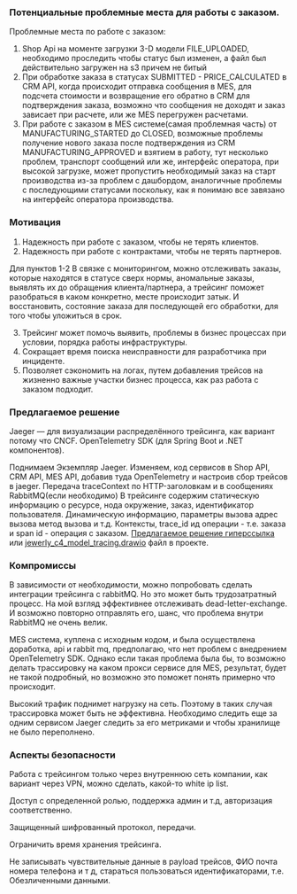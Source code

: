 ### Потенциальные проблемные места для работы с заказом.
Проблемные места по работе с заказом:
1. Shop Api на моменте загрузки 3-D модели FILE_UPLOADED, необходимо проследить чтобы статус был изменен, 
а файл был действительно загружен на s3 причем не битый
2. При обработке заказа в статусах SUBMITTED - PRICE_CALCULATED в CRM API, когда происходит отправка сообщения в MES, 
для подсчета стоимости и возвращение его обратно в CRM для подтверждения заказа, 
возможно что сообщения не доходят и заказ зависает при расчете, или же MES перегружен расчетами.
3. При работе с заказом в MES системе(самая проблемная часть) от MANUFACTURING_STARTED до CLOSED, возможные проблемы
получение нового заказа после подтверждения из CRM MANUFACTURING_APPROVED и взятием в работу, тут несколько проблем,
транспорт сообщений или же, интерфейс оператора, при высокой загрузке, 
может пропустить необходимый заказ на старт производства из-за проблем с дашбордом, 
аналогичные проблемы с последующими статусами поскольку, как я понимаю все завязано на интерфейс оператора производства.


### Мотивация
1. Надежность при работе с заказом, чтобы не терять клиентов.
2. Надежность при работе с контрактами, чтобы не терять партнеров.

Для пунктов 1-2 В связке с мониторингом, можно отслеживать заказы, которые находятся в статусе сверх нормы,
аномальные заказы, выявлять их до обращения клиента/партнера, а трейсинг поможет разобраться в каком конкретно,
месте происходит затык. И восстановить, состояние заказа для последующей его обработки, для того чтобы уложиться в срок.

3. Трейсинг может помочь выявить, проблемы в бизнес процессах при условии, порядка работы инфраструктуры.
4. Сокращает время поиска неисправности для разработчика при инциденте.
5. Позволяет сэкономить на логах, путем добавления трейсов на жизненно важные участки бизнес процесса, как раз работа
с заказом подходит.

### Предлагаемое решение

Jaeger — для визуализации распределённого трейсинга, как вариант потому что CNCF.
OpenTelemetry SDK (для Spring Boot и .NET компонентов).

Поднимаем Экземпляр Jaeger.
Изменяем, код сервисов в Shop API, CRM API, MES API, добавив туда OpenTelemetry и настроив сбор трейсов в jaeger.
Передача traceContext по HTTP-заголовкам и в сообщениях RabbitMQ(если необходимо)
В трейсинге содержим статическую информацию о ресурсе, нода окружение, заказ, идентификатор пользователя.
Динамическую информацию, параметры вызова адрес вызова метод вызова и т.д.
Контексты, trace_id ид операции - т.е. заказа и span id - операция с заказом.
[Предлагаемое решение гиперссылка](https://drive.google.com/file/d/1AvHmIkc5OivDv_ZOeoOZRiVZA2HC4x5l/view?usp=sharing)
или
[jewerly_c4_model_tracing.drawio](jewerly_c4_model_tracing.drawio) файл в проекте.

### Компромиссы
В зависимости от необходимости, можно попробовать сделать интеграции трейсинга с rabbitMQ. 
Но это может быть трудозатратный процесс. На мой взгляд эффективнее отслеживать dead-letter-exchange.
И возможно повторно отправлять его, шанс, что проблема внутри RabbitMQ не очень велик.

MES система, куплена с исходным кодом, и была осуществлена доработка, api и rabbit mq, предполагаю, что нет проблем
с внедрением OpenTelemetry SDK. Однако если такая проблема была бы, то возможно делать трассировку на каком прокси 
сервисе для MES, результат, будет не такой подробный, но возможно это поможет понять примерно что происходит.

Высокий трафик поднимет нагрузку на сеть. Поэтому в таких случая трассировка может быть не эффективна.
Необходимо следить еще за одним сервисом Jaeger следить за его метриками и чтобы хранилище не было переполнено.

### Аспекты безопасности
Работа с трейсингом только через внутреннюю сеть компании, как вариант через VPN, можно сделать,
какой-то white ip list.

Доступ с определенной ролью, поддержка админ и т.д, авторизация соответственно.

Защищенный шифрованный протокол, передачи.

Ограничить время хранения трейсинга.

Не записывать чувствительные данные в payload трейсов, ФИО почта номера телефона и т д, 
стараться пользоваться идентификаторами, т.е. Обезличенными данными.










